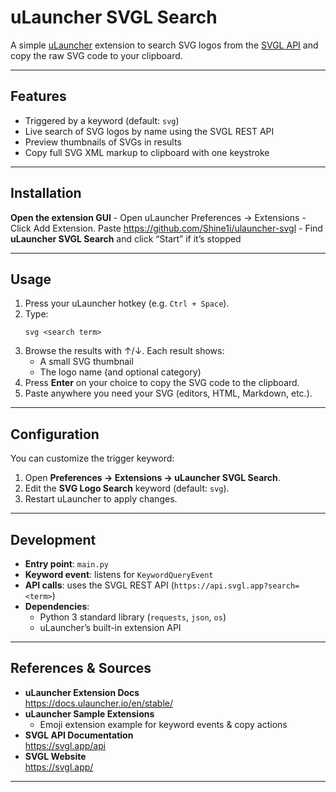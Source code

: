 # uLauncher SVGL Search

A simple [uLauncher](https://ulauncher.io/) extension to search SVG logos from the [SVGL API](https://svgl.app/) and copy the raw SVG code to your clipboard.

---

## Features

- Triggered by a keyword (default: `svg`)
- Live search of SVG logos by name using the SVGL REST API
- Preview thumbnails of SVGs in results
- Copy full SVG XML markup to clipboard with one keystroke

---

## Installation
**Open the extension GUI**
    - Open uLauncher Preferences → Extensions
    - Click Add Extension. Paste https://github.com/Shine1i/ulauncher-svgl
    - Find **uLauncher SVGL Search** and click “Start” if it’s stopped
     

---

## Usage

1. Press your uLauncher hotkey (e.g. `Ctrl + Space`).
2. Type:
   ```
   svg <search term>
   ```
3. Browse the results with ↑/↓. Each result shows:
    - A small SVG thumbnail
    - The logo name (and optional category)
4. Press **Enter** on your choice to copy the SVG code to the clipboard.
5. Paste anywhere you need your SVG (editors, HTML, Markdown, etc.).

---

## Configuration

You can customize the trigger keyword:

1. Open **Preferences → Extensions → uLauncher SVGL Search**.
2. Edit the **SVG Logo Search** keyword (default: `svg`).
3. Restart uLauncher to apply changes.

---

## Development

- **Entry point**: `main.py`
- **Keyword event**: listens for `KeywordQueryEvent`
- **API calls**: uses the SVGL REST API (`https://api.svgl.app?search=<term>`)
- **Dependencies**:
    - Python 3 standard library (`requests`, `json`, `os`)
    - uLauncher’s built-in extension API

---

## References & Sources

- **uLauncher Extension Docs**  
  https://docs.ulauncher.io/en/stable/
- **uLauncher Sample Extensions**
    - Emoji extension example for keyword events & copy actions
- **SVGL API Documentation**  
  https://svgl.app/api
- **SVGL Website**  
  https://svgl.app/

---

